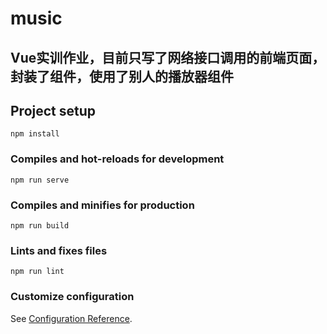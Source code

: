 # music

## Vue实训作业，目前只写了网络接口调用的前端页面，封装了组件，使用了别人的播放器组件

## Project setup
```
npm install
```

### Compiles and hot-reloads for development
```
npm run serve
```

### Compiles and minifies for production
```
npm run build
```

### Lints and fixes files
```
npm run lint
```

### Customize configuration
See [Configuration Reference](https://cli.vuejs.org/config/).
